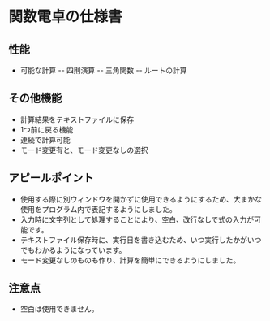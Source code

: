 # 関数電卓の仕様書

## 性能

- 可能な計算
-- 四則演算
-- 三角関数
-- ルートの計算

## その他機能
- 計算結果をテキストファイルに保存
- 1つ前に戻る機能
- 連続で計算可能
- モード変更有と、モード変更なしの選択

## アピールポイント
- 使用する際に別ウィンドウを開かずに使用できるようにするため、大まかな使用をプログラム内で表記するようにしました。
- 入力時に文字列として処理することにより、空白、改行なしで式の入力が可能です。
- テキストファイル保存時に、実行日を書き込むため、いつ実行したかがいつでもわかるようになっています。
- モード変更なしのものも作り、計算を簡単にできるようにしました。

## 注意点
- 空白は使用できません。
